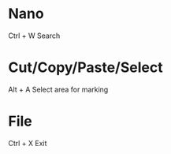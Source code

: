 # Nano

Ctrl + W   Search     

Cut/Copy/Paste/Select
=====================
Alt + A    Select area for marking  

File
=====================
Ctrl + X   Exit  

